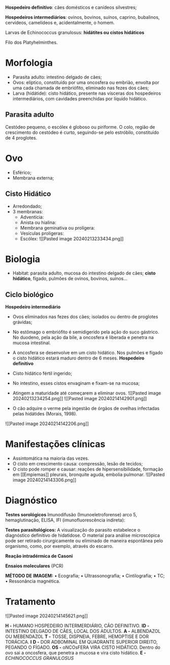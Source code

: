 **Hospedeiro definitivo**: cães domésticos e canídeos silvestres;

**Hospedeiros intermediários**: ovinos, bovinos, suínos, caprino, bubalinos, cervídeos, camelídeos e, acidentalmente, o homem.

Larvas de Echinococcus granulosus: **hidátites ou cistos hidáticos**

Filo dos Platyhelminthes.


# Morfologia
* Parasita adulto: intestino delgado de cães; 
* Ovos: elíptico, constituído por uma oncosfera ou embrião, envolta por uma cada chamada de embriófito, eliminado nas fezes dos cães; 
* Larva (hidátide): cisto hidático, presente nas vísceras dos hospedeiros intermediários, com cavidades preenchidas por líquido hidático. 
## Parasita adulto
Cestódeo pequeno, o escólex é globoso ou piriforme. O colo, região de crescimento do cestódeo é curto, seguindo-se pelo estróbilo, constituído de 4 proglotes.
# Ovo
* Esférico; 
* Membrana externa; 
## Cisto Hidático 
* Arredondado; 
* 3 membranas: 
	* Adventícia: 
	* Anista ou hialina: 
	* Membrana geminativa ou prolígera: 
	* Vesículas proligeras: 
	* Escólex: 
	![[Pasted image 20240213233434.png]]
# Biologia 
* Habitat: parasita adulto, mucosa do intestino delgado de cães; **cisto hidático**, fígado, pulmões de ovinos, bovinos, suínos... 
## Ciclo biológico 
**Hospedeiro intermediário**
* Ovos eliminados nas fezes dos cães; isolados ou dentro de proglotes grávidas; 
* No estômago o embriófito é semidigerido pela ação do suco gástrico. No duodeno, pela ação da bile, a oncosfera é liberada e penetra na mucosa intestinal. 
* A oncosfera se desenvolve em um cisto hidático. Nos pulmões e fígado o cisto hidático estará maduro dentro de 6 meses. 
**Hospedeiro definitivo**
* Cisto hidático fértil ingerido; 
* No intestino, esses cistos envaginam e fixam-se na mucosa; 
* Atingem a maturidade até começarem a eliminar ovos.
![[Pasted image 20240213234254.png]]
![[Pasted image 20240214142901.png]]

* O cão adquire o verme pela ingestão de órgãos de ovelhas infectadas pelas hidátides (Morais, 1998).

![[Pasted image 20240214142206.png]]
# Manifestações clínicas
* Assintomática na maioria das vezes. 
* O cisto em crescimento causa: compressão, lesão de tecidos; 
* O cisto pode romper e causar: reações de hipersensibilidade, formação em [[Empiemas]] pleurais, bronquite aguda, embolia pulmonar. 
![[Pasted image 20240214143306.png]]

# Diagnóstico 

**Testes sorológicos** 
Imunodifusão (Imunoeletroforense) arco 5, hemaglutinação, ELISA, IFI (imunofluorescência indireta):

**Testes parasitológicos:** 
A visualização do parasito estabelece o diagnóstico definitivo de hidatidose. O material para análise microscópica pode ser retirado cirurgicamente ou eliminado de maneira espontânea pelo organismo, como, por exemplo, através do escarro.

**Reação intradérmica de Casoni**

**Ensaios moleculares** (PCR)

**MÉTODO DE IMAGEM:** 
• Ecografia;
• Ultrassonografia;
• Cintilografia;
• TC;
• Ressonância magnética.

# Tratamento 
![[Pasted image 20240214145621.png]]

**H -** HUMANO HOSPEDEIRO INTERMERDIÁRIO, CÃO DEFINITIVO. 
**ID -** INTESTINO DELGADO DE CÃES, LOCAL DOS ADULTOS. 
**A -**  ALBENDAZOL OU MEBENDAZOL 
**T -**  TOSSE, DISPNEIA, FEBRE, HEMOPTISE E DOR TORÁCICA. 
**I** 
**D -** DOR ADBOMINAL EM QUADRANTE SUPERIOR DIREITO, PEGANDO O FÍGADO. 
**OS -**  oNCOsFERA VIRA CISTO HIDÁTICO. Dentro do ovo sai a oncosfera, que penetra a mucosa e vira cisto hidático. 
**E -** *ECHINOCOCCUS GRANULOSUS* 

